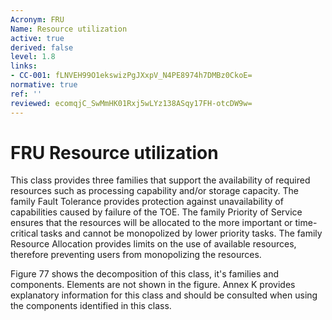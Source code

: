 ```yaml
---
Acronym: FRU
Name: Resource utilization
active: true
derived: false
level: 1.8
links:
- CC-001: fLNVEH99O1ekswizPgJXxpV_N4PE8974h7DMBz0CkoE=
normative: true
ref: ''
reviewed: ecomqjC_SwMmHK01Rxj5wLYz138ASqy17FH-otcDW9w=
---
```


# FRU Resource utilization

This class provides three families that support the availability of required resources such as processing capability and/or storage capacity. The family Fault Tolerance provides protection against unavailability of capabilities caused by failure of the TOE. The family Priority of Service ensures that the resources will be allocated to the more important or time-critical tasks and cannot be monopolized by lower priority tasks. The family Resource Allocation provides limits on the use of available resources, therefore preventing users from monopolizing the resources.

Figure 77 shows the decomposition of this class, it's families and components. Elements are not shown in the figure.
Annex K provides explanatory information for this class and should be consulted when using the components identified in this class.